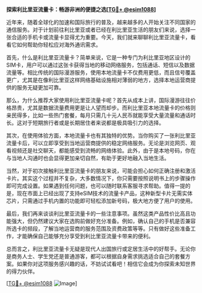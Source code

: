 **探索利比里亚流量卡：畅游非洲的便捷之选[[TG💪+ @esim1088](https://t.me/s/esim1088)]**

近年来，随着全球化的加速和国际旅行的普及，越来越多的人开始关注不同国家的通信服务。对于计划前往利比里亚或者已经在利比里亚生活的朋友们来说，选择一张合适的手机卡或流量卡显得尤为重要。今天，我们就来聊聊利比里亚流量卡，看看它如何帮助你轻松应对海外通讯需求。

首先，什么是利比里亚流量卡？简单来说，它是一种专门为利比里亚地区设计的SIM卡，用户可以通过这张卡获得当地的移动网络服务，包括通话、短信以及数据流量等。相比传统的国际漫游服务，使用本地流量卡不仅费用更低，而且信号覆盖更广，尤其是在像利比里亚这样网络基础设施相对薄弱的地方，选择本地运营商提供的服务无疑更加可靠。

那么，为什么推荐大家使用利比里亚流量卡呢？首先从成本上讲，国际漫游往往价格昂贵，尤其是数据流量费用更是让人望而却步。而利比里亚本地流量卡的价格则亲民得多，比如一些热门套餐，每月只需几十元人民币就能享受大量流量和通话时长。这对于短期旅行者或是长期居住者来说都是极具吸引力的选择。

其次，在使用体验方面，本地流量卡也有其独特的优势。当你购买了一张利比里亚流量卡后，可以立即享受到当地运营商提供的稳定网络服务。无论是浏览网页、观看视频还是社交聊天，都能感受到流畅的网络体验。此外，由于是本地号码，你在与当地人沟通时也会显得更加亲切自然，有助于更好地融入当地生活。

当然，对于初次接触利比里亚流量卡的朋友来说，可能会担心如何正确注册和激活卡片。其实这个过程并不复杂，大多数情况下，你只需要按照说明书上的步骤操作即可完成设置。如果遇到任何问题，也可以随时联系客服寻求帮助。值得一提的是，现在市面上已经出现了支持eSIM技术的流量卡产品，这种新型卡片无需实体芯片，只需通过手机内置的功能即可轻松添加新号码，极大地方便了用户的使用。

最后，我们再来谈谈利比里亚流量卡的一些注意事项。虽然这类产品性价比高且功能强大，但仍然建议大家在选购前做好充分准备。例如，确认自己的手机是否兼容所选卡的频段，了解当地运营商的服务范围及资费政策等等。只有做好这些准备工作，才能确保自己能够充分享受到利比里亚流量卡带来的便利。

总而言之，利比里亚流量卡无疑是现代人出国旅行或定居生活中的好帮手。无论你是商务人士、学生党还是普通游客，都可以根据自身需求挑选适合自己的套餐方案。如果你对这项服务感兴趣的话，不妨试试看吧！相信它会成为你探索未知世界的得力伙伴。

[[TG💪+ @esim1088](https://t.me/s/esim1088) ![Image](https://i.postimg.cc/4NQfJmqS/Snipaste-2025-05-13-00-14-12.png)]